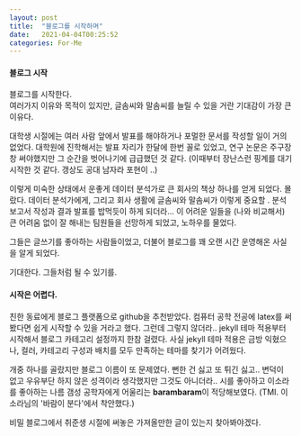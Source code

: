 ```yaml
---
layout: post
title:  "블로그를 시작하며"
date:   2021-04-04T00:25:52
categories: For-Me
---
```


<h4> 블로그 시작 </h4>

블로그를 시작한다.  
여러가지 이유와 목적이 있지만, 글솜씨와 말솜씨를 늘릴 수 있을 거란 기대감이 가장 큰 이유다.  

대학생 시절에는 여러 사람 앞에서 발표를 해야하거나 포멀한 문서를 작성할 일이 거의 없었다.
대학원에 진학해서는 발표 자리가 한달에 한번 꼴로 있었고, 연구 논문은 주구장창 써야했지만 그 순간을 벗어나기에 급급했던 것 같다.
(이때부터 장난스런 핑계를 대기 시작한 것 같다. 갱상도 공대 남자라 포현이 ..)

이렇게 미숙한 상태에서 운좋게 데이터 분석가로 큰 회사의 책상 하나를 얻게 되었다. 몰랐다. 데이터 분석가에게, 그리고 회사 생활에 글솜씨와 말솜씨가 이렇게 중요할 .
분석 보고서 작성과 결과 발표를 밥먹듯이 하게 되더라...
이 어려운 일들을 (나와 비교해서) 큰 어려움 없이 잘 해내는 팀원들을 선망하게 되었고, 노하우를 물었다.

그들은 글쓰기를 좋아하는 사람들이었고, 더불어 블로그를 꽤 오랜 시간 운영해온 사실을 알게 되었다.

기대한다. 그들처럼 될 수 있기를.


<h4> 시작은 어렵다. </h4>
친한 동료에게 블로그 플랫폼으로 github을 추천받았다.    
컴퓨터 공학 전공에 latex를 써봤다면 쉽게 시작할 수 있을 거라고 했다. 그런데 그렇지 않더라.. jekyll 테마 적용부터 시작해서 블로그 카테고리 설정까지 한참 걸렸다. 사실 jekyll 테마 적용은 금방 익혔으나, 컬러, 카테고리 구성과 배치를 모두 만족하는 테마를 찾기가 어려웠다.

개중 하나를 골랐지만 블로그 이름이 또 문제였다. 뻔한 건 싫고 또 튀긴 싫고..  변덕이 없고 우유부단 하지 않은 성격이라 생각했지만 그것도 아니더라.. 시를 좋아하고 이소라를 좋아하는 나름 갬성 공학자에게 어울리는 **barambaram**이 적당해보였다. (TMI. 이소라님의 '바람이 분다'에서 착안했다.)

비밀 블로그에서 취준생 시절에 써놓은 가져올만한 글이 있는지 찾아봐야겠다.
